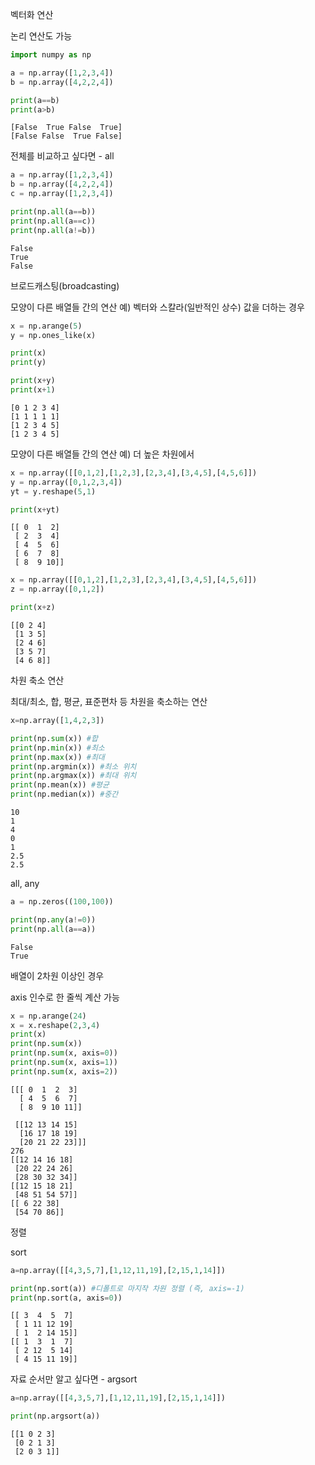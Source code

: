 벡터화 연산

논리 연산도 가능

```python
import numpy as np
```


```python
a = np.array([1,2,3,4])
b = np.array([4,2,2,4])

print(a==b)
print(a>b)
```

    [False  True False  True]
    [False False  True False]
    
전체를 비교하고 싶다면 - all

```python
a = np.array([1,2,3,4])
b = np.array([4,2,2,4])
c = np.array([1,2,3,4])

print(np.all(a==b))
print(np.all(a==c))
print(np.all(a!=b))
```

    False
    True
    False
    
브로드캐스팅(broadcasting)

모양이 다른 배열들 간의 연산
예) 벡터와 스칼라(일반적인 상수) 값을 더하는 경우

```python
x = np.arange(5)
y = np.ones_like(x)

print(x)
print(y)

print(x+y)
print(x+1)
```

    [0 1 2 3 4]
    [1 1 1 1 1]
    [1 2 3 4 5]
    [1 2 3 4 5]
    
모양이 다른 배열들 간의 연산
예) 더 높은 차원에서

```python
x = np.array([[0,1,2],[1,2,3],[2,3,4],[3,4,5],[4,5,6]])
y = np.array([0,1,2,3,4])
yt = y.reshape(5,1)

print(x+yt)
```

    [[ 0  1  2]
     [ 2  3  4]
     [ 4  5  6]
     [ 6  7  8]
     [ 8  9 10]]
    


```python
x = np.array([[0,1,2],[1,2,3],[2,3,4],[3,4,5],[4,5,6]])
z = np.array([0,1,2])

print(x+z)
```

    [[0 2 4]
     [1 3 5]
     [2 4 6]
     [3 5 7]
     [4 6 8]]
    
차원 축소 연산

최대/최소, 합, 평균, 표준편차 등 차원을 축소하는 연산

```python
x=np.array([1,4,2,3])

print(np.sum(x)) #합
print(np.min(x)) #최소
print(np.max(x)) #최대
print(np.argmin(x)) #최소 위치
print(np.argmax(x)) #최대 위치
print(np.mean(x)) #평균
print(np.median(x)) #중간
```

    10
    1
    4
    0
    1
    2.5
    2.5
    
all, any

```python
a = np.zeros((100,100))

print(np.any(a!=0))
print(np.all(a==a))
```

    False
    True
    
배열이 2차원 이상인 경우

axis 인수로 한 줄씩 계산 가능

```python
x = np.arange(24)
x = x.reshape(2,3,4)
print(x)
print(np.sum(x))
print(np.sum(x, axis=0))
print(np.sum(x, axis=1))
print(np.sum(x, axis=2))
```

    [[[ 0  1  2  3]
      [ 4  5  6  7]
      [ 8  9 10 11]]
    
     [[12 13 14 15]
      [16 17 18 19]
      [20 21 22 23]]]
    276
    [[12 14 16 18]
     [20 22 24 26]
     [28 30 32 34]]
    [[12 15 18 21]
     [48 51 54 57]]
    [[ 6 22 38]
     [54 70 86]]
    
정렬

sort

```python
a=np.array([[4,3,5,7],[1,12,11,19],[2,15,1,14]])

print(np.sort(a)) #디폴트로 마지작 차원 정렬 (즉, axis=-1)
print(np.sort(a, axis=0))
```

    [[ 3  4  5  7]
     [ 1 11 12 19]
     [ 1  2 14 15]]
    [[ 1  3  1  7]
     [ 2 12  5 14]
     [ 4 15 11 19]]
    
자료 순서만 알고 싶다면 - argsort

```python
a=np.array([[4,3,5,7],[1,12,11,19],[2,15,1,14]])

print(np.argsort(a))
```

    [[1 0 2 3]
     [0 2 1 3]
     [2 0 3 1]]
    
